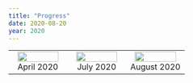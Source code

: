 ```yaml
---
title: "Progress"
date: 2020-08-20
year: 2020
---
```


<table>
  <tr>
    <td width="33%" align="center">
      <img src="{{ '/files/2020/08/full-beard-2020-04.jpg' | relative_url }}" width="90%"/>
      <br>
      April 2020
    </td>
    <td width="33%" align="center">
      <img src="{{ '/files/2020/08/trimmed-beard-2020-07.jpg' | relative_url }}" width="90%"/>
      <br>
      July 2020
    </td>
    <td width="33%" align="center">
      <img src="{{ '/files/2020/08/mustache-2020-08.jpg' | relative_url }}" width="90%"/>
      <br>
      August 2020
    </td>
  </tr>
</table>
